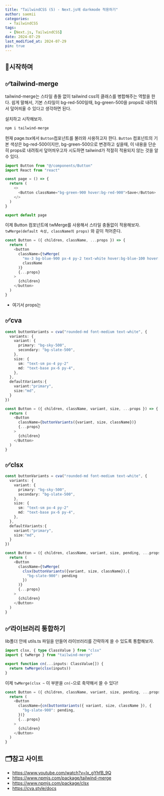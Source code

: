 ```yaml
---
title: "TailwindCSS (5) - Next.js에 darkmode 적용하기"
author: saemii
categories:
  - TailwindCSS
tags:
  - [Next.js, TailwindCSS]
date: 2024-07-29
last_modified_at: 2024-07-29
pin: true
---
```


## 📌시작하며

## ✅tailwind-merge

tailwind-merge는 스타일 충돌 없이 tailwind css의 클래스를 병합해주는 역할을 한다.
쉽게 말해서, 기본 스타일이 bg-red-500일때, bg-green-500을 props로 내려줘서 덮어씌울 수 있다고 생각하면 된다.

설치하고 시작해보자.

```bash
npm i tailwind-merge
```

현재 page.tsx에서 `Button`컴포넌트를 불러와 사용하고자 한다.
`Button` 컴포넌트의 기본 색상은 bg-red-500이지만,
bg-green-500으로 변경하고 싶을때, 이 내용을 단순히 props로 내려줘서 덮어씌우고자 시도하면
tailwind가 적절히 적용되지 않는 것을 알 수 있다.

```typescript
import Button from "@/components/Button"
import React from "react"

const page = () => {
  return (
    <>
      <Button className="bg-green-900 hover:bg-red-900">Save</Button>
    </>
  )
}

export default page
```

이제 Button 컴포넌트에 twMerge를 사용해서 스타일 충돌없이 적용해보자.
`twMerge(default 속성, className의 props)` 와 같이 적어준다.

```typescript
const Button = ({ children, className, ...props }) => {
  return (
    <button
      className={twMerge(
        "mx-3 bg-blue-900 px-4 py-2 text-white hover:bg-blue-100 hover:text-blue-900",
        className
      )}
      {...props}
    >
      {children}
    </button>
  )
}
```

- 여기서 props는

## ✅cva

```typescript
const buttonVariants = cva("rounded-md font-medium text-white", {
  variants: {
    variant: {
      primary: "bg-sky-500",
      secondary: "bg-slate-500",
    },
    size: {
      sm: "text-sm px-4 py-2"
      md: "text-base px-6 py-4",
    },
  },
  defaultVariants:{
    variant:"primary",
    size:"md",
  }
})

const Button = ({ children, className, variant, size, ...props }) => {
  return (
    <Button
      className={buttonVariants({variant, size, className})}
      {...props}
    >
      {children}
    </Button>
  )
}
```

## ✅clsx

```typescript
const buttonVariants = cva("rounded-md font-medium text-white", {
  variants: {
    variant: {
      primary: "bg-sky-500",
      secondary: "bg-slate-500",
    },
    size: {
      sm: "text-sm px-4 py-2"
      md: "text-base px-6 py-4",
    },
  },
  defaultVariants:{
    variant:"primary",
    size:"md",
  }
})

const Button = ({ children, className, variant, size, pending, ...props }) => {
  return (
    <Button
      className={twMerge(
        clsx(buttonVariants({variant, size, className}),{
          "bg-slate-900": pending
        })
      )}
      {...props}
    >
      {children}
    </Button>
  )
}
```

## ✅라이브러리 통합하기

lib폴더 안에 utils.ts 파일을 만들어 라이브러리를 간략하게 쓸 수 있도록 통합해보자.

```typescript
import clsx, { type ClassValue } from "clsx"
import { twMerge } from "tailwind-merge"

export function cn(...inputs: ClassValue[]) {
  return twMerge(clsx(inputs))
}
```

이제 `twMerge(clsx ~` 이 부분을 `cn(~`으로 축약해서 쓸 수 있다!

```typescript
const Button = ({ children, className, variant, size, pending, ...props }) => {
  return (
    <Button
      className={cn(buttonVariants({ variant, size, className }), {
        "bg-slate-900": pending,
      })}
      {...props}
    >
      {children}
    </Button>
  )
}
```

## 🗂️참고 사이트

- <https://www.youtube.com/watch?v=Ix_gYhfB_9Q>
- <https://www.npmjs.com/package/tailwind-merge>
- <https://www.npmjs.com/package/clsx>
- <https://cva.style/docs>
